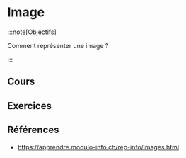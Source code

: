 # Image

:::note[Objectifs]

Comment représenter une image ?

:::

## Cours

<Reaveal name="1m-repr-image" />

## Exercices

## Références

- https://apprendre.modulo-info.ch/rep-info/images.html
